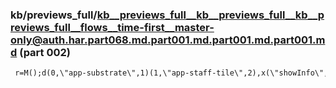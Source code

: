 ### kb/previews_full/kb__previews_full__kb__previews_full__kb__previews_full__flows__time-first__master-only@auth.har.part068.md.part001.md.part001.md.part001.md (part 002)

```md
 r=M();d(0,\"app-substrate\",1)(1,\"app-staff-tile\",2),x(\"showInfo\",function(){let i=b(r).$implicit,a=l();return k(a.navigateToMasterInfo(i.staff))
```

```
